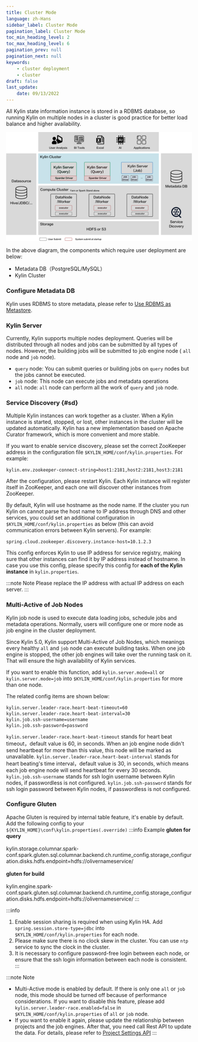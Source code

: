 ```yaml
---
title: Cluster Mode
language: zh-Hans
sidebar_label: Cluster Mode
pagination_label: Cluster Mode
toc_min_heading_level: 2
toc_max_heading_level: 6
pagination_prev: null
pagination_next: null
keywords:
    - cluster deployment
    - cluster
draft: false
last_update:
    date: 09/13/2022
---
```


All Kylin state information instance is stored in a RDBMS database, so running Kylin on multiple nodes in a cluster is good practice for better load balance and higher availability.

![Deployment Architecture](images/deployment_arc.svg)

In the above diagram, the components which require user deployment are below:

- Metadata DB（PostgreSQL/MySQL）
- Kylin Cluster

### Configure Metadata DB

Kylin uses RDBMS to store metadata, please refer to [Use RDBMS as Metastore](intro.md).

### Kylin Server

Currently, Kylin supports multiple nodes deployment. Queries will be distributed through all nodes and jobs can be submitted by all types of nodes. However, the building jobs will be submitted to job engine node ( `all` node and `job` node).

- `query` node: You can submit queries or building jobs on `query` nodes but the jobs cannot be executed.
- `job` node: This node can execute jobs and metadata operations
- `all` node: `all` node can perform all the work of `query` and `job` node.

### Service Discovery {#sd}
Multiple Kylin instances can work together as a cluster. When a Kylin instance is started, stopped, or lost, other instances in the cluster will be updated automatically. Kylin has a new implementation based on Apache Curator framework, which is more convenient and more stable.

If you want to enable service discovery, please set the correct ZooKeeper address in the configuration file `$KYLIN_HOME/conf/kylin.properties`. For example:

```properties
kylin.env.zookeeper-connect-string=host1:2181,host2:2181,host3:2181
```

After the configuration, please restart Kylin. Each Kylin instance will register itself in ZooKeeper, and each one will discover other instances from ZooKeeper.

By default, Kylin will use hostname as the node name. If the cluster you run Kylin on cannot parse the host name to IP address through DNS and other services, you could set an additional configuration in  `$KYLIN_HOME/conf/kylin.properties` as below (this can avoid communication errors between Kylin servers). For example:

```properties
spring.cloud.zookeeper.discovery.instance-host=10.1.2.3
```

This config enforces Kylin to use IP address for service registry, making sure that other instances can find it by IP address instead of hostname. In case you use this config, please specify this config for **each of the Kylin instance** in `kylin.properties`.

:::note Note
Please replace the IP address with actual IP address on each server.
:::

### Multi-Active of Job Nodes

Kylin job node is used to execute data loading jobs, schedule jobs and metadata operations. Normally, users will configure one or more node as job engine in the cluster deployment.

Since Kylin 5.0, Kylin support Multi-Active of Job Nodes, which meanings every healthy `all` and `job` node can execute building tasks. When one job engine is stopped, the other job engines will take over the running task on it. That will ensure the high availability of Kylin services.

If you want to enable this function, add `kylin.server.mode=all` or `kylin.server.mode=job` into `$KYLIN_HOME/conf/kylin.properties` for more than one node.

The related config items are shown below:
```properties
kylin.server.leader-race.heart-beat-timeout=60
kylin.server.leader-race.heart-beat-interval=30
kylin.job.ssh-username=username
kylin.job.ssh-password=password
```
`kylin.server.leader-race.heart-beat-timeout` stands for heart beat timeout，default value is 60, in seconds. When an job engine node didn't send heartbeat for more than this value, this node will be marked as unavailable.
`kylin.server.leader-race.heart-beat-interval` stands for heart beating's time interval，default value is 30, in seconds, which means each job engine node will send heartbeat for every 30 seconds.
`kylin.job.ssh-username` stands for ssh login username between Kylin nodes, if passwordless is not configured.
`kylin.job.ssh-password` stands for ssh login password between Kylin nodes, if passwordless is not configured.

### Configure Gluten
   Apache Gluten is required by internal table feature, it's enable by default. Add the following config to your `${KYLIN_HOME}\conf\kylin.properties(.override)`
   :::info Example
   **gluten for query**<br></br>
   kylin.storage.columnar.spark-conf.spark.gluten.sql.columnar.backend.ch.runtime_config.storage_configuration.disks.hdfs.endpoint=hdfs://olivernameservice/<br></br>
   **gluten for build**<br></br>
   kylin.engine.spark-conf.spark.gluten.sql.columnar.backend.ch.runtime_config.storage_configuration.disks.hdfs.endpoint=hdfs://olivernameservice/
   :::


:::info
1. Enable session sharing is required when using Kylin HA. Add `spring.session.store-type=jdbc` into `$KYLIN_HOME/conf/kylin.properties` for each node.
2. Please make sure there is no clock skew in the cluster. You can use `ntp` service to sync the clock in the cluster.
3. It is necessary to configure password-free login between each node, or ensure that the ssh login information between each node is consistent.
:::

:::note Note
- Multi-Active mode is enabled by default. If there is only one `all` or `job` node, this mode should be turned off because of performance considerations. If you want to disable this feature, please add `kylin.server.leader-race.enabled=false` in `$KYLIN_HOME/conf/kylin.properties` of `all` or `job` node.
- If you want to enable it again, please update the relationship between projects and the job engines. After that, you need call Rest API to update the data. For details, please refer to [Project Settings API](../restapi/project_api.md)
:::